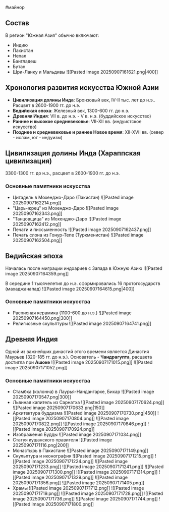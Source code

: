#майнор 
## Состав
В регион "Южная Азия" обычно включают:
- Индию
- Пакистан
- Непал
- Бангладеш
- Бутан
- Шри-Ланку и Мальдивы
![[Pasted image 20250907161621.png|400]]

## Хронология развития искусства Южной Азии
- **Цивилизация долины Инда**: Бронзовый век, IV-II тыс. лет до н.э.. Расцвет в 2600-1900 гг. до н.э.
- **Ведийская эпоха**: Железный век, 1300-600 гг. до н.э.
- **Древняя Индия**: VII в. до н.э. - V в. н.э. (буддийское искусство)
- **Раннее и высокое средневековье**: VII-XII вв. (индуистское искусство)
- **Позднее и средневековье и раннее Новое время**: XII-XVII вв. (север - ислам, юг - индуизм)

## Цивилизация долины Инда (Хараппская цивилизация)
3300-1300 гг. до н.э., расцвет в 2600-1900 гг. до н.э.

### Основные памятники искусства
- Цитадель в Мохенджо-Даро (Пакистан) ![[Pasted image 20250907162214.png]]
- "Царь-жрец" из Мохенджо-Даро
	![[Pasted image 20250907162343.png]]
- "Танцовщица" из Мохенджо-Даро
	![[Pasted image 20250907162412.png]]
- Печати и писсьменность
	![[Pasted image 20250907162437.png]]
- Печать слона из Гонур-Тепе (Туркменистан)
	![[Pasted image 20250907162504.png]]

## Ведийская эпоха
Началась после миграции индоариев с Запада в Южную Азию
![[Pasted image 20250907164359.png]]

В середине 1 тысячелетия до н.э. сформировались 16 протогосударств (махаджанапад)
![[Pasted image 20250907164615.png|400]]

### Основные памятники искусства
- Расписная керамика (1100-600 до н.э.)
	![[Pasted image 20250907164450.png|300]]
- Религиозные скульптуры
	![[Pasted image 20250907164741.png]]

## Древняя Индия
Одной из важнейших династий этого времени является Династия Маурьев (320-185 гг. до н.э.). Основатель - **Чандрагупта**, расцвета достигла при **Ашоке**
![[Pasted image 20250907171015.png]]
![[Pasted image 20250907171052.png]]

### Основные памятники искусства
- Стамбха (колонна) в Лаурья-Нандангархе, Бихар
	![[Pasted image 20250907170547.png|300]]
 - Львиная капитель из Сарнатха
	 ![[Pasted image 20250907170624.png]]
	 ![[Pasted image 20250907170633.png|150]]
- Архитектура буддизма
	![[Pasted image 20250907170730.png|450]]
	![[Pasted image 20250907170804.png]]
	![[Pasted image 20250907170822.png]]
	![[Pasted image 20250907170846.png]]
	![[Pasted image 20250907170924.png]]
- Изображения Будды
	![[Pasted image 20250907171034.png]]
- Статуя кушанского правителя
	![[Pasted image 20250907171116.png|200]]
- Монастырь в Пакистане
	![[Pasted image 20250907171149.png]]
- Скульптура и иконография
	![[Pasted image 20250907171215.png]]
	![[Pasted image 20250907171224.png]]
	![[Pasted image 20250907171233.png]]
	![[Pasted image 20250907171241.png]]
	![[Pasted image 20250907171300.png]]
	![[Pasted image 20250907171314.png]]
	![[Pasted image 20250907171329.png]]
	![[Pasted image 20250907171356.png]]
	![[Pasted image 20250907171405.png]]
- Храмы
	![[Pasted image 20250907171712.png]]
	![[Pasted image 20250907171719.png]]
	![[Pasted image 20250907171728.png]]
	![[Pasted image 20250907171736.png]]
	![[Pasted image 20250907171744.png]]
	![[Pasted image 20250907171800.png]]